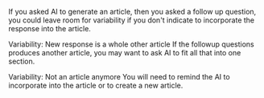 If you asked AI to generate an article, then you asked a follow up question, you could leave room for variability if you don't indicate to incorporate the response into the article.

Variability: New response is a whole other article
If the followup questions produces another article, you may want to ask AI to fit all that into one section.

Variability: Not an article anymore
You will need to remind the AI to incorporate into the article or to create a new article.
